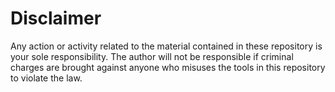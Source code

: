 # Disclaimer
Any action or activity related to the material contained in these repository is your sole responsibility. 
The author will not be responsible if criminal charges are brought against anyone who misuses the tools in this repository to violate the law.
